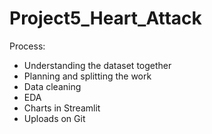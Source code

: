 # Project5_Heart_Attack

Process:
- Understanding the dataset together
- Planning and splitting the work
- Data cleaning
- EDA 
- Charts in Streamlit
- Uploads on Git
